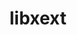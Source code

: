 ---
title: "libxext"
layout: cache
categories: [package, develop-2024-12-08]
meta: {"versions": ["1.3.6"], "compilers": ["gcc@=11.1.0", "gcc@=11.4.0", "gcc@=13.2.0", "gcc@=9.4.0", "oneapi@=2024.2.1"], "oss": ["ubuntu20.04", "ubuntu22.04", "ubuntu24.04"], "platforms": ["linux"], "targets": ["neoverse_v1", "ppc64le", "x86_64_v3"], "stacks": ["data-vis-sdk", "e4s", "e4s-neoverse_v1", "e4s-oneapi", "e4s-power", "e4s-rocm-external", "ml-linux-x86_64-rocm", "root"], "num_specs": 8, "num_specs_by_stack": {"root": 8, "e4s-power": 1, "data-vis-sdk": 1, "e4s-neoverse_v1": 1, "e4s": 2, "e4s-rocm-external": 1, "e4s-oneapi": 2, "ml-linux-x86_64-rocm": 1}}
spec_details: [{"hash": "2kwzoqvkdxuqd47ctn2bee6r2ksmrlpw", "compiler": "gcc@=9.4.0", "versions": ["1.3.6"], "os": "ubuntu20.04", "platform": "linux", "target": "ppc64le", "variants": ["build_system=autotools"], "stacks": ["root", "e4s-power"], "size": "-", "tarball": "https://binaries.spack.io/develop-2024-12-08/build_cache/linux-ubuntu20.04-ppc64le/gcc-9.4.0/libxext-1.3.6/linux-ubuntu20.04-ppc64le-gcc-9.4.0-libxext-1.3.6-2kwzoqvkdxuqd47ctn2bee6r2ksmrlpw.spack"}, {"hash": "rvnxfzuf7npf7ggeiktaxnpzpolczvex", "compiler": "gcc@=11.1.0", "versions": ["1.3.6"], "os": "ubuntu20.04", "platform": "linux", "target": "x86_64_v3", "variants": ["build_system=autotools"], "stacks": ["data-vis-sdk", "root"], "size": "-", "tarball": "https://binaries.spack.io/develop-2024-12-08/build_cache/linux-ubuntu20.04-x86_64_v3/gcc-11.1.0/libxext-1.3.6/linux-ubuntu20.04-x86_64_v3-gcc-11.1.0-libxext-1.3.6-rvnxfzuf7npf7ggeiktaxnpzpolczvex.spack"}, {"hash": "kgbebbgjfdzbvmxoo64usfhxiaj4jqm6", "compiler": "gcc@=11.4.0", "versions": ["1.3.6"], "os": "ubuntu22.04", "platform": "linux", "target": "neoverse_v1", "variants": ["build_system=autotools"], "stacks": ["root", "e4s-neoverse_v1"], "size": "-", "tarball": "https://binaries.spack.io/develop-2024-12-08/build_cache/linux-ubuntu22.04-neoverse_v1/gcc-11.4.0/libxext-1.3.6/linux-ubuntu22.04-neoverse_v1-gcc-11.4.0-libxext-1.3.6-kgbebbgjfdzbvmxoo64usfhxiaj4jqm6.spack"}, {"hash": "ukzu5i5o7dmoecjlymfz7ecb6l6gzhn5", "compiler": "gcc@=11.4.0", "versions": ["1.3.6"], "os": "ubuntu22.04", "platform": "linux", "target": "x86_64_v3", "variants": ["build_system=autotools"], "stacks": ["e4s", "e4s-rocm-external", "root"], "size": "-", "tarball": "https://binaries.spack.io/develop-2024-12-08/build_cache/linux-ubuntu22.04-x86_64_v3/gcc-11.4.0/libxext-1.3.6/linux-ubuntu22.04-x86_64_v3-gcc-11.4.0-libxext-1.3.6-ukzu5i5o7dmoecjlymfz7ecb6l6gzhn5.spack"}, {"hash": "vaskryc7v75vzsx3olkzqa3ylksvtowt", "compiler": "gcc@=11.4.0", "versions": ["1.3.6"], "os": "ubuntu22.04", "platform": "linux", "target": "x86_64_v3", "variants": ["build_system=autotools"], "stacks": ["e4s", "root"], "size": "-", "tarball": "https://binaries.spack.io/develop-2024-12-08/build_cache/linux-ubuntu22.04-x86_64_v3/gcc-11.4.0/libxext-1.3.6/linux-ubuntu22.04-x86_64_v3-gcc-11.4.0-libxext-1.3.6-vaskryc7v75vzsx3olkzqa3ylksvtowt.spack"}, {"hash": "4t5iaorstx6obxc26je2hzdeerpp5stz", "compiler": "oneapi@=2024.2.1", "versions": ["1.3.6"], "os": "ubuntu22.04", "platform": "linux", "target": "x86_64_v3", "variants": ["build_system=autotools"], "stacks": ["e4s-oneapi", "root"], "size": "-", "tarball": "https://binaries.spack.io/develop-2024-12-08/build_cache/linux-ubuntu22.04-x86_64_v3/oneapi-2024.2.1/libxext-1.3.6/linux-ubuntu22.04-x86_64_v3-oneapi-2024.2.1-libxext-1.3.6-4t5iaorstx6obxc26je2hzdeerpp5stz.spack"}, {"hash": "tpmfeqed6rwb4p6ysevjszay7pcrn2tg", "compiler": "oneapi@=2024.2.1", "versions": ["1.3.6"], "os": "ubuntu22.04", "platform": "linux", "target": "x86_64_v3", "variants": ["build_system=autotools"], "stacks": ["e4s-oneapi", "root"], "size": "-", "tarball": "https://binaries.spack.io/develop-2024-12-08/build_cache/linux-ubuntu22.04-x86_64_v3/oneapi-2024.2.1/libxext-1.3.6/linux-ubuntu22.04-x86_64_v3-oneapi-2024.2.1-libxext-1.3.6-tpmfeqed6rwb4p6ysevjszay7pcrn2tg.spack"}, {"hash": "6sujr24t26645hfs63vi4zlx6vss3wvi", "compiler": "gcc@=13.2.0", "versions": ["1.3.6"], "os": "ubuntu24.04", "platform": "linux", "target": "x86_64_v3", "variants": ["build_system=autotools"], "stacks": ["ml-linux-x86_64-rocm", "root"], "size": "-", "tarball": "https://binaries.spack.io/develop-2024-12-08/build_cache/linux-ubuntu24.04-x86_64_v3/gcc-13.2.0/libxext-1.3.6/linux-ubuntu24.04-x86_64_v3-gcc-13.2.0-libxext-1.3.6-6sujr24t26645hfs63vi4zlx6vss3wvi.spack"}]
---